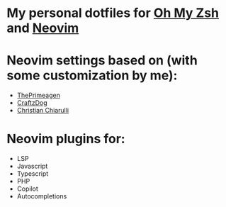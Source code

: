 # My personal dotfiles for [Oh My Zsh](https://ohmyz.sh/) and [Neovim](https://www.neovim.io/)

# Neovim settings based on (with some customization by me):

- [ThePrimeagen](https://github.com/ThePrimeagen)
- [CraftzDog](https://github.com/craftzdog)
- [Christian Chiarulli](https://github.com/ChristianChiarulli)

# Neovim plugins for:

- LSP
- Javascript
- Typescript
- PHP
- Copilot
- Autocompletions
